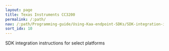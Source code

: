```yaml
---
layout: page
title: Texas Instruments CC3200
permalink: /:path/
nav: /:path/Programming-guide/Using-Kaa-endpoint-SDKs/SDK-integration-instructions/SDK-TI-CC3200
sort_idx: 10
---
```


SDK integration instructions for select platforms
